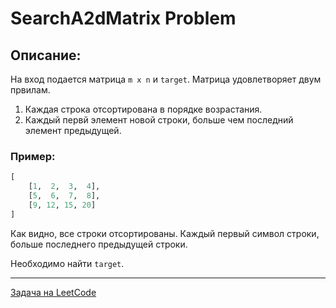# SearchA2dMatrix Problem

## Описание:
На вход подается матрица `m x n` и `target`. Матрица удовлетворяет двум првилам.
1. Каждая строка отсортирована в порядке возрастания.
2. Каждый первй элемент новой строки, больше чем последний элемент предыдущей.

### Пример:
```python
[
    [1,  2,  3,  4],
    [5,  6,  7,  8],
    [9, 12, 15, 20]
]
```
Как видно, все строки отсортированы. Каждый первый символ строки, больше последнего предыдущей строки.

Необходимо найти `target`.

---
<a href="https://leetcode.com/problems/search-a-2d-matrix/">Задача на LeetCode</a>